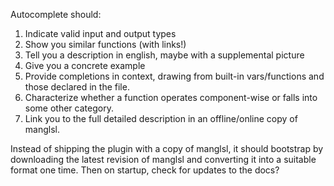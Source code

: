 Autocomplete should:

1. Indicate valid input and output types
2. Show you similar functions (with links!)
3. Tell you a description in english, maybe with a supplemental picture
4. Give you a concrete example
5. Provide completions in context, drawing from built-in vars/functions and those declared in the file.
6. Characterize whether a function operates component-wise or falls into some other category.
7. Link you to the full detailed description in an offline/online copy of manglsl.

Instead of shipping the plugin with a copy of manglsl, it should bootstrap by downloading the latest revision
of manglsl and converting it into a suitable format one time. Then on startup, check for updates to the docs?

